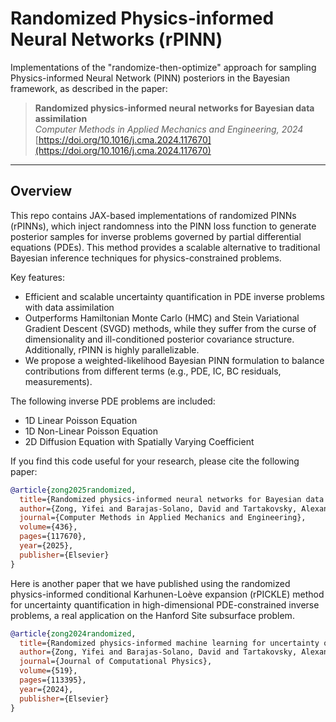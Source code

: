 # Randomized Physics-informed Neural Networks (rPINN)

Implementations of the "randomize-then-optimize" approach for sampling Physics-informed Neural Network (PINN) posteriors in the Bayesian framework, as described in the paper:

> **Randomized physics-informed neural networks for Bayesian data assimilation**  
> *Computer Methods in Applied Mechanics and Engineering, 2024*  
> [https://doi.org/10.1016/j.cma.2024.117670](https://doi.org/10.1016/j.cma.2024.117670)

---

## Overview
This repo contains JAX-based implementations of randomized PINNs (rPINNs), which inject randomness into the PINN loss function to generate posterior samples for inverse problems governed by partial differential equations (PDEs). This method provides a scalable alternative to traditional Bayesian inference techniques for physics-constrained problems.

Key features:
- Efficient and scalable uncertainty quantification in PDE inverse problems with data assimilation
- Outperforms Hamiltonian Monte Carlo (HMC) and Stein Variational Gradient Descent (SVGD) methods, while they suffer from the curse of dimensionality and ill-conditioned posterior covariance structure. Additionally, rPINN is highly parallelizable.
- We propose a weighted-likelihood Bayesian PINN formulation to balance contributions from different terms (e.g., PDE, IC, BC residuals, measurements).

The following inverse PDE problems are included:
- 1D Linear Poisson Equation
- 1D Non-Linear Poisson Equation
- 2D Diffusion Equation with Spatially Varying Coefficient

If you find this code useful for your research, please cite the following paper:
```bibtex
@article{zong2025randomized,
  title={Randomized physics-informed neural networks for Bayesian data assimilation},
  author={Zong, Yifei and Barajas-Solano, David and Tartakovsky, Alexandre M},
  journal={Computer Methods in Applied Mechanics and Engineering},
  volume={436},
  pages={117670},
  year={2025},
  publisher={Elsevier}
}
```

Here is another paper that we have published using the randomized physics-informed conditional Karhunen-Loève expansion (rPICKLE) method for uncertainty quantification in high-dimensional PDE-constrained inverse problems, a real application on the Hanford Site subsurface problem.
```bibtex
@article{zong2024randomized,
  title={Randomized physics-informed machine learning for uncertainty quantification in high-dimensional inverse problems},
  author={Zong, Yifei and Barajas-Solano, David and Tartakovsky, Alexandre M},
  journal={Journal of Computational Physics},
  volume={519},
  pages={113395},
  year={2024},
  publisher={Elsevier}
}
```
